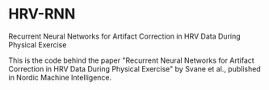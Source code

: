 # HRV-RNN
Recurrent Neural Networks for Artifact Correction in HRV Data During Physical Exercise

This is the code behind the paper "Recurrent Neural Networks for Artifact Correction in HRV Data During Physical Exercise" by Svane et al., published in Nordic Machine Intelligence. 
